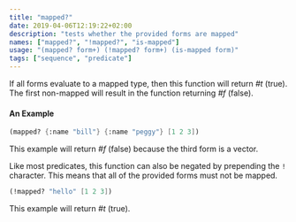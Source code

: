 ```yaml
---
title: "mapped?"
date: 2019-04-06T12:19:22+02:00
description: "tests whether the provided forms are mapped"
names: ["mapped?", "!mapped?", "is-mapped"]
usage: "(mapped? form+) (!mapped? form+) (is-mapped form)"
tags: ["sequence", "predicate"]
---
```

If all forms evaluate to a mapped type, then this function will return _#t_ (true). The first non-mapped will result in the function returning _#f_ (false).

#### An Example

~~~scheme
(mapped? {:name "bill"} {:name "peggy"} [1 2 3])
~~~

This example will return _#f_ (false) because the third form is a vector.

Like most predicates, this function can also be negated by prepending the `!` character. This means that all of the provided forms must not be mapped.

~~~scheme
(!mapped? "hello" [1 2 3])
~~~

This example will return _#t_ (true).